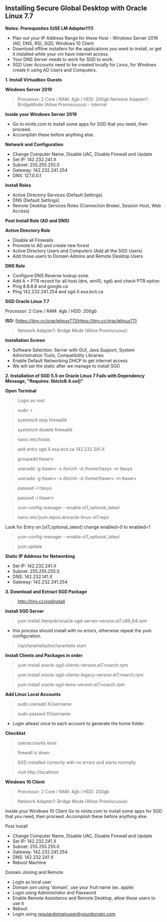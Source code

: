 ## Installing Secure Global Desktop with Oracle Linux 7.7

**Notes: Prerequisites (USE LM Adapter!!!!)**
- Plan out your IP Address Range for these Host - Windows Server 2019 (AD, DNS, RS), SGD, Windows 10 Client
- Download offline installers for the applications you want to install, or get it installed while your vm have internet access.
- Your DNS Server needs to work for SGD to work.
- SGD User Accounts need to be created locally for Linux, for Windows create it using AD Users and Computers.

**1. Install Virtualbox Guests**

**Windows Server 2019**

>Processor: 2 Core / RAM: 4gb / HDD: 200gb
>Network Adapter1: BridgeMode (Allow Promiscuous) - Internal

**Inside your Windows Server 2019**
- Go to ninite.com to install some apps for SGD that you need, then proceed.
- Accomplish these before anything else.

**Network and Configuration**
 - Change Computer Name, Disable UAC, Disable Firewall and Update 
 - Set IP: 142.232.241.X
 - Subnet: 255.255.255.0
 - Gateway: 142.232.241.254
 - DNS: 127.0.0.1
 
 **Install Roles**
 - Active Directory Services (Default Settings)
 - DNS  (Default Settings)
 - Remote Desktop Services Roles (Connection Broker, Session Host, Web Access)
 
 **Post Install Role (AD and DNS)**
 
 **Active Directory Role**
 - Disable all Firewalls
 - Promote to AD and create new forest
 - Active Directory Users and Computers (Add all the SGD Users)
 - Add those users to Domain Admins and Remote Desktop Users
 
**DNS Role**
 - Configure DNS Reverse lookup zone.
 - Add A + PTR record for all host (dns, win10, sgd) and check PTR option
 - Ping 8.8.8.8 and google.ca
 - Ping 142.232.241.254 and sgd.X.esa.bcit.ca

**SGD Oracle Linux 7.7** 

Processor: 2 Core / RAM: 4gb / HDD: 200gb

**ISO:** [https://tiny.cc/oraclelinux77](https://tiny.cc/oraclelinux77)

>Network Adapter1: Bridge Mode (Allow Promiscuous)

**Installation Screen**
- Software Selection: Server with GUI, Java Support, System Administration Tools, Compatibility Libraries
- Enable Default Networking DHCP to get internet access
- We will set the static after we manage to install SGD

**2. Installation of SGD 5.5 on Oracle Linux 7 Fails with Dependency Message, "Requires: libtclx8.4.so()"**

**Open Terminal**
> Login as root

> sudo -i 

> systemctl stop firewalld

> systemctl disable firewalld

> nano /etc/hosts

> add entry sgd.X.esa.bcit.ca 142.232.241.X

> groupadd ttaserv

> useradd -g ttaserv -s /bin/sh -d /home/ttasys -m ttasys

> useradd -g ttaserv -s /bin/sh -d /home/ttaserv -m ttaserv

> passwd -l ttasys

> passwd -l ttaserv

> yum-config-manager --enable ol7_optional_latest

> nano /etc/yum.repos.d/oracle-linux-ol7.repo

Look for Entry on [ol7_optional_latest]
change enabled=0 to enabled=1

> yum-config-manager --enable ol7_optional_latest

> yum update

**Static IP Address for Networking**

 - Set IP: 142.232.241.X
 - Subnet: 255.255.255.0
 - DNS: 142.232.141.X
 - Gateway: 142.232.241.254
 
**3. Download and Extract SGD Package**
> http://tiny.cc/sgdinstall

**Install SGD Server**
> yum install /tempdir/oracle-sgd-server-version.el7.x86_64.rpm
- this process should install with no errors, otherwise repeat the yum configuration.

> /opt/tarantella/bin/tarantella start

**Install Clients and Packages in order**
> yum install oracle-sgd-clients-version.el7.noarch.rpm

> yum install oracle-sgd-clients-legacy-version.el7.noarch.rpm

> yum install oracle-sgd-tems-version.el7.noarch.rpm

**Add Linux Local Accounts**
> sudo useradd XUsername

> sudo passwd XUsername

- Login atleast once to each account to generate the home folder.

**Checklist**
> useraccounts exist

> firewall is down

> SGD installed correctly with no errors and starts normally

> visit http://localhost


**Windows 10 Client**
>Processor: 2 Core / RAM: 4gb / HDD: 200gb

>Network Adapter1: Bridge Mode (Allow Promiscuous)
	
Inside your Windows 10 Client
Go to ninite.com to install some apps for SGD that you need, then proceed.
Accomplish these before anything else.

Post Install
 - Change Computer Name, Disable UAC, Disable Firewall and Update 
 - Set IP: 142.232.241.X
 - Subnet: 255.255.255.0
 - Gateway: 142.232.241.254
 - DNS: 142.232.241.X
 - Reboot Machine
 
Domain Joining and Remote
 - Login as local user
 - Domain join using 'domain', use your fruit name (ex. apple)
 - Login using Administrator and Password
 - Enable Remote Assistance and Remote Desktop, allow those users to use it
 - Reboot
 - Login using regulardomainuser@yourdomain.com
 
